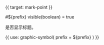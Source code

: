 {{ target: mark-point }}

<!-- ISymbolMarkSpec -->

#${prefix} visible(boolean) = true

是否显示标题。

<!-- #${prefix} shape(string)

同 symbolType。对外声明使用 shape，vrender 图形属性对应的是 shape。 -->

{{ use: graphic-symbol(
  prefix = ${prefix}
) }}
